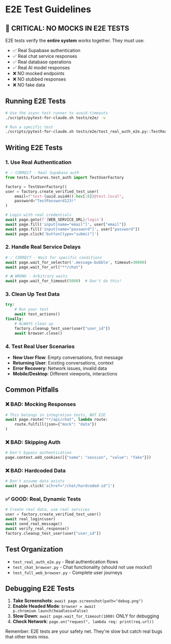# E2E Test Guidelines

## 🚨 CRITICAL: NO MOCKS IN E2E TESTS

E2E tests verify the **entire system** works together. They must use:
- ✅ Real Supabase authentication
- ✅ Real chat service responses
- ✅ Real database operations
- ✅ Real AI model responses
- ❌ NO mocked endpoints
- ❌ NO stubbed responses
- ❌ NO fake data

## Running E2E Tests

```bash
# Use the async test runner to avoid timeouts
./scripts/pytest-for-claude.sh tests/e2e/ -v

# Run a specific test
./scripts/pytest-for-claude.sh tests/e2e/test_real_auth_e2e.py::TestRealE2E::test_real_login_and_chat -v
```

## Writing E2E Tests

### 1. Use Real Authentication

```python
# ✅ CORRECT - Real Supabase auth
from tests.fixtures.test_auth import TestUserFactory

factory = TestUserFactory()
user = factory.create_verified_test_user(
    email=f"test-{uuid.uuid4().hex[:8]}@test.local",
    password="TestPassword123!"
)

# Login with real credentials
await page.goto(f'{WEB_SERVICE_URL}/login')
await page.fill('input[name="email"]', user["email"])
await page.fill('input[name="password"]', user["password"])
await page.click('button[type="submit"]')
```

### 2. Handle Real Service Delays

```python
# ✅ CORRECT - Wait for specific conditions
await page.wait_for_selector('.message-bubble', timeout=30000)
await page.wait_for_url("**/chat")

# ❌ WRONG - Arbitrary waits
await page.wait_for_timeout(5000)  # Don't do this!
```

### 3. Clean Up Test Data

```python
try:
    # Run your test
    await test_actions()
finally:
    # ALWAYS clean up
    factory.cleanup_test_user(user["user_id"])
    await browser.close()
```

### 4. Test Real User Scenarios

- **New User Flow**: Empty conversations, first message
- **Returning User**: Existing conversations, context
- **Error Recovery**: Network issues, invalid data
- **Mobile/Desktop**: Different viewports, interactions

## Common Pitfalls

### ❌ BAD: Mocking Responses
```python
# This belongs in integration tests, NOT E2E
await page.route("**/api/chat", lambda route: 
    route.fulfill(json={"mock": "data"})
)
```

### ❌ BAD: Skipping Auth
```python
# Don't bypass authentication
page.context.add_cookies([{"name": "session", "value": "fake"}])
```

### ❌ BAD: Hardcoded Data
```python
# Don't assume data exists
await page.click('a[href="/chat/hardcoded-id"]')
```

### ✅ GOOD: Real, Dynamic Tests
```python
# Create real data, use real services
user = factory.create_verified_test_user()
await real_login(user)
await send_real_message()
await verify_real_response()
factory.cleanup_test_user(user["user_id"])
```

## Test Organization

- `test_real_auth_e2e.py` - Real authentication flows
- `test_chat_browser.py` - Chat functionality (should not use mocks!)
- `test_full_web_browser.py` - Complete user journeys

## Debugging E2E Tests

1. **Take Screenshots**: `await page.screenshot(path="debug.png")`
2. **Enable Headed Mode**: `browser = await p.chromium.launch(headless=False)`
3. **Slow Down**: `await page.wait_for_timeout(1000)` ONLY for debugging
4. **Check Network**: `page.on("request", lambda req: print(req.url))`

Remember: E2E tests are your safety net. They're slow but catch real bugs that other tests miss.